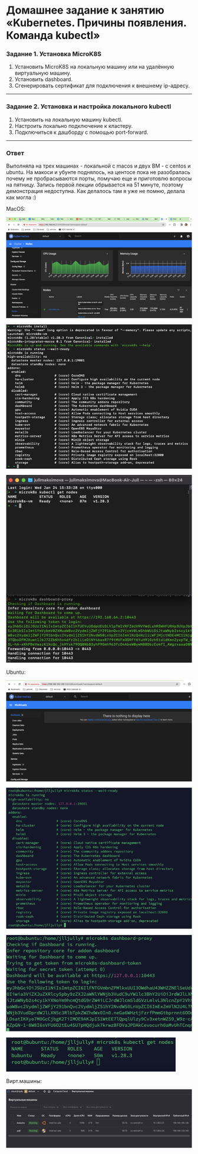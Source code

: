 # Домашнее задание к занятию «Kubernetes. Причины появления. Команда kubectl»

### Задание 1. Установка MicroK8S

1. Установить MicroK8S на локальную машину или на удалённую виртуальную машину.
2. Установить dashboard.
3. Сгенерировать сертификат для подключения к внешнему ip-адресу.

------

### Задание 2. Установка и настройка локального kubectl
1. Установить на локальную машину kubectl.
2. Настроить локально подключение к кластеру.
3. Подключиться к дашборду с помощью port-forward.

------

### Ответ
Выполняла на трех машинах - локальной с macos и двух ВМ - с centos и ubuntu. На макоси и убунте поднялось, на центосе пока не разобралась почему не пробрасываются порты, помучаю еще и приготовлю вопросы на пятницу.
Запись первой лекции обрывается на 51 минуте, поэтому демонстрация недоступна. Как делалось там я уже не помню, делала как могла :)

MacOS: 

![Скрин](https://github.com/Jlljully/k8s/blob/main/files/lesson1/SCR-20240124-tdzm.png "дашборд")

![Скрин](https://github.com/Jlljully/k8s/blob/main/files/lesson1/SCR-20240124-sjcg.png "статусы")

![Скрин](https://github.com/Jlljully/k8s/blob/main/files/lesson1/SCR-20240124-tfjh.png "статусы")

Ubuntu:

![Скрин](https://github.com/Jlljully/k8s/blob/main/files/lesson1/SCR-20240124-tbbg.png "дашборд")

![Скрин](https://github.com/Jlljully/k8s/blob/main/files/lesson1/SCR-20240124-snpn.png "статусы")

![Скрин](https://github.com/Jlljully/k8s/blob/main/files/lesson1/SCR-20240124-tazr.png "статусы")

![Скрин](https://github.com/Jlljully/k8s/blob/main/files/lesson1/SCR-20240124-tfob.png "статусы")

Вирт.машины:

![Скрин](https://github.com/Jlljully/k8s/blob/main/files/lesson1/SCR-20240124-tbcq.png "сравнить айпи:)")
